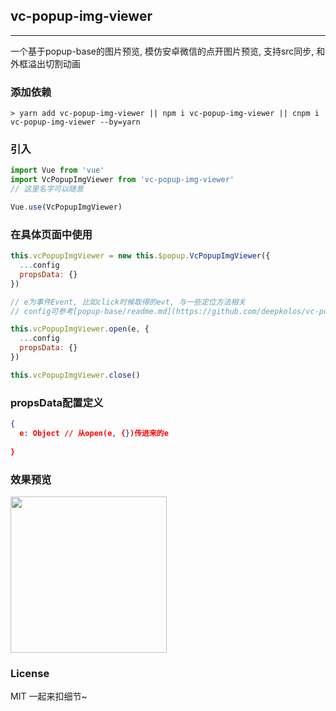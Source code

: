 
## vc-popup-img-viewer

-----

一个基于popup-base的图片预览, 模仿安卓微信的点开图片预览, 支持src同步, 和外框溢出切割动画

### 添加依赖

```shell
> yarn add vc-popup-img-viewer || npm i vc-popup-img-viewer || cnpm i vc-popup-img-viewer --by=yarn
```

### 引入

```javascript
import Vue from 'vue'
import VcPopupImgViewer from 'vc-popup-img-viewer'
// 这里名字可以随意

Vue.use(VcPopupImgViewer)
```

### 在具体页面中使用

```javascript
this.vcPopupImgViewer = new this.$popup.VcPopupImgViewer({
  ...config
  propsData: {}
})

// e为事件Event, 比如click时候取得的evt, 与一些定位方法相关
// config可参考[popup-base/readme.md](https://github.com/deepkolos/vc-popup/blob/master/packages/popup-base/readme.md)

this.vcPopupImgViewer.open(e, {
  ...config
  propsData: {}
})

this.vcPopupImgViewer.close()
```

### propsData配置定义

```json
{
  e: Object // 从open(e, {})传进来的e
  
}
```

### 效果预览

<div>
  <img src="https://raw.githubusercontent.com/deepkolos/vc-popup/master/static/vc-popup-img-viewer.gif" width = "250" alt="" style="display:inline-block;"/>
</div>

### License

MIT 一起来扣细节~
